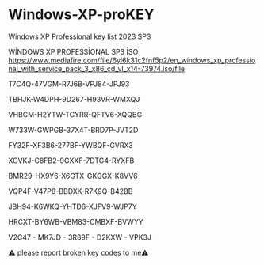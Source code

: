 # Windows-XP-proKEY
Windows XP Professional key list 2023 SP3

WİNDOWS XP PROFESSİONAL SP3 İSO
https://www.mediafire.com/file/6yi6k31c2fnf5p2/en_windows_xp_professional_with_service_pack_3_x86_cd_vl_x14-73974.iso/file



T7C4Q-47VGM-R7J6B-VPJ84-JPJ93

TBHJK-W4DPH-9D267-H93VR-WMXQJ

VHBCM-H2YTW-TCYRR-QFTV6-XQQBG

W733W-GWPGB-37X4T-BRD7P-JVT2D

FY32F-XF3B6-277BF-YWBQF-GVRX3

XGVKJ-C8FB2-9GXXF-7DTG4-RYXFB

BMR29-HX9Y6-X6GTX-GKGGX-K8VV6

VQP4F-V47P8-BBDXK-R7K9Q-B42BB

JBH94-K6WKQ-YHTD6-XJFV9-WJP7Y

HRCXT-BY6WB-VBM83-CMBXF-BVWYY

V2C47 - MK7JD - 3R89F - D2KXW - VPK3J

⚠️ please report broken key codes to  me⚠️
